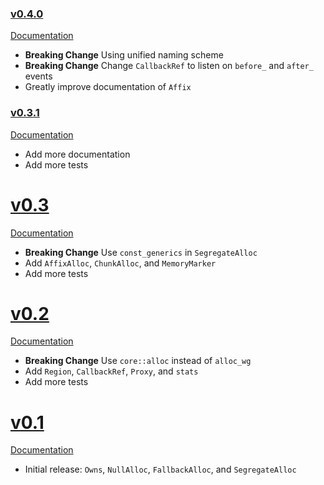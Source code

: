 ### [v0.4.0](https://github.com/TimDiekmann/alloc-compose/tree/v0.4.0)

[Documentation](https://docs.rs/alloc-compose/0.4.0/alloc_compose/)

- **Breaking Change** Using unified naming scheme
- **Breaking Change** Change `CallbackRef` to listen on `before_` and `after_` events
- Greatly improve documentation of `Affix`

### [v0.3.1](https://github.com/TimDiekmann/alloc-compose/tree/v0.3.1)

[Documentation](https://docs.rs/alloc-compose/0.3.1/alloc_compose/)

- Add more documentation
- Add more tests

# [v0.3](https://github.com/TimDiekmann/alloc-compose/tree/v0.3.0)

[Documentation](https://docs.rs/alloc-compose/0.3.0/alloc_compose/)

- **Breaking Change** Use `const_generics` in `SegregateAlloc`
- Add `AffixAlloc`, `ChunkAlloc`, and `MemoryMarker`
- Add more tests

# [v0.2](https://github.com/TimDiekmann/alloc-compose/tree/v0.2.0)

[Documentation](https://docs.rs/alloc-compose/0.2.0/alloc_compose/)

- **Breaking Change** Use `core::alloc` instead of `alloc_wg`
- Add `Region`, `CallbackRef`, `Proxy`, and `stats`
- Add more tests

# [v0.1](https://github.com/TimDiekmann/alloc-compose/tree/v0.1.0)

[Documentation](https://docs.rs/alloc-compose/0.1.0/alloc_compose/)

- Initial release: `Owns`, `NullAlloc`, `FallbackAlloc`, and `SegregateAlloc`
